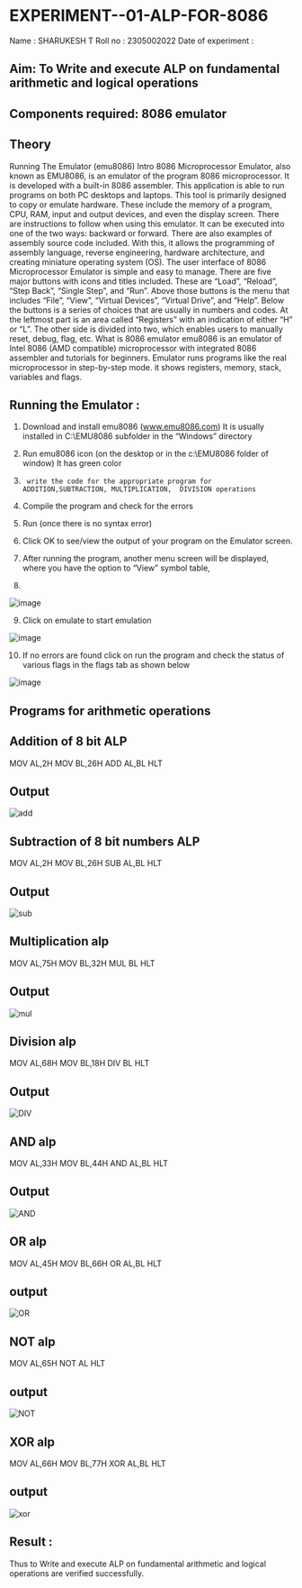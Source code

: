 # EXPERIMENT--01-ALP-FOR-8086
Name : SHARUKESH T
Roll no : 2305002022
Date of experiment : 





## Aim: To Write and execute ALP on fundamental arithmetic and logical operations
## Components required: 8086  emulator 
## Theory 
Running The Emulator (emu8086) Intro 8086 Microprocessor Emulator, also known as EMU8086, is an emulator of the program 8086 microprocessor. It is developed with a built-in 8086 assembler. This application is able to run programs on both PC desktops and laptops. This tool is primarily designed to copy or emulate hardware. These include the memory of a program, CPU, RAM, input and output devices, and even the display screen. There are instructions to follow when using this emulator. It can be executed into one of the two ways: backward or forward. There are also examples of assembly source code included. With this, it allows the programming of assembly language, reverse engineering, hardware architecture, and creating miniature operating system (OS). The user interface of 8086 Microprocessor Emulator is simple and easy to manage. There are five major buttons with icons and titles included. These are “Load”, “Reload”, “Step Back”, “Single Step”, and “Run”. Above those buttons is the menu that includes “File”, “View”, “Virtual Devices”, “Virtual Drive”, and “Help”. Below the buttons is a series of choices that are usually in numbers and codes. At the leftmost part is an area called “Registers” with an indication of either “H” or “L”. The other side is divided into two, which enables users to manually reset, debug, flag, etc. What is 8086 emulator emu8086 is an emulator of Intel 8086 (AMD compatible) microprocessor with integrated 8086 assembler and tutorials for beginners. Emulator runs programs like the real microprocessor in step-by-step mode. it shows registers, memory, stack, variables and flags.


 ## Running the Emulator :
1.	Download and install emu8086 (www.emu8086.com) It is usually installed in C:\EMU8086 subfolder in the “Windows” directory
2.	  Run  emu8086 icon (on the desktop or in the c:\EMU8086 folder of window) It has green color 
 
 
3.		write the code for the appropriate program for ADDITION,SUBTRACTION, MULTIPLICATION,  DIVISION operations 

4.	 Compile the program and check for the errors 
5.	Run (once there is no syntax error) 

6.	Click OK to see/view the output of your program on the Emulator screen. 


7.	After running the program, another menu screen will be displayed, where you have the option to “View” symbol table,
8.	 


![image](https://user-images.githubusercontent.com/36288975/189273263-d65baae9-4b8f-4723-afb3-c0ffa4052b04.png)











9.	Click on emulate to start emulation 








![image](https://user-images.githubusercontent.com/36288975/189273273-9bb36ec1-e2e8-4892-8d35-37707332bfdc.png)








10.	If no errors are found click on run the program and check the status of various flags in the flags tab as shown below 






![image](https://user-images.githubusercontent.com/36288975/189273277-113a2a33-4a40-4ff8-95a5-ecd3a1f504fe.png)







## Programs for arithmetic  operations

## Addition  of 8 bit ALP 
MOV AL,2H
MOV BL,26H
ADD AL,BL
HLT


## Output  
 ![add](https://github.com/user-attachments/assets/b2ea83e3-c5a7-4bea-8fab-d2922be7e50d)

## Subtraction   of 8 bit numbers  ALP 
MOV AL,2H
MOV BL,26H
SUB AL,BL
HLT
## Output
![sub](https://github.com/user-attachments/assets/41e1964c-c0a4-439d-a2d2-0e6ed6cc4fc2)

## Multiplication alp
MOV AL,75H
MOV BL,32H
MUL BL
HLT
 ## Output  
![mul](https://github.com/user-attachments/assets/adc370f2-4221-40c0-b6fa-3ac4adbaf0e0)


## Division alp 
MOV AL,68H
MOV BL,18H
DIV BL
HLT
## Output  
![DIV](https://github.com/user-attachments/assets/3cda3475-fa98-45c0-98a6-3db725dc06b2)

## AND alp
MOV AL,33H
MOV BL,44H
AND AL,BL
HLT
## Output
![AND](https://github.com/user-attachments/assets/2d106ae5-b6ce-4d91-bd47-dcdcda5fbc7c)

## OR alp
MOV AL,45H
MOV BL,66H
OR AL,BL
HLT

## output 
![OR](https://github.com/user-attachments/assets/45239d5c-265a-40ff-beea-e85abb91375a)

## NOT alp
MOV AL,65H
NOT AL
HLT

## output
![NOT](https://github.com/user-attachments/assets/f64bd068-e36c-4619-a7ad-a818049ce29c)
## XOR alp
MOV AL,66H
MOV BL,77H
XOR AL,BL
HLT

## output

![xor](https://github.com/user-attachments/assets/4257b4c0-de27-40d2-a11c-aaf7f90d1939)

## Result :
Thus to Write and execute ALP on fundamental arithmetic and logical operations are verified
successfully.

 








